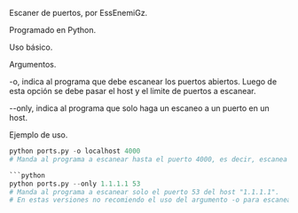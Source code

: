 Escaner de puertos, por EssEnemiGz.

Programado en Python.

Uso básico. 

Argumentos.

-o, indica al programa que debe escanear los puertos abiertos. Luego de esta opción se debe pasar el host y el limite de puertos a escanear.

--only, indica al programa que solo haga un escaneo a un puerto en un host.

Ejemplo de uso.

```python
python ports.py -o localhost 4000
# Manda al programa a escanear hasta el puerto 4000, es decir, escanea los puertos del 0 al 4000 en localhost.```

```python
python ports.py --only 1.1.1.1 53
# Manda al programa a escanear solo el puerto 53 del host "1.1.1.1".
# En estas versiones no recomiendo el uso del argumento -o para escanear host remotos, ya que los sockets no tienen un TimeOut; lo que hace que el socket tarde mucho para rendirse al intentar conectarse a un puerto, por ende el escaneo va a durar mucho tiempo o directamente fallar```
